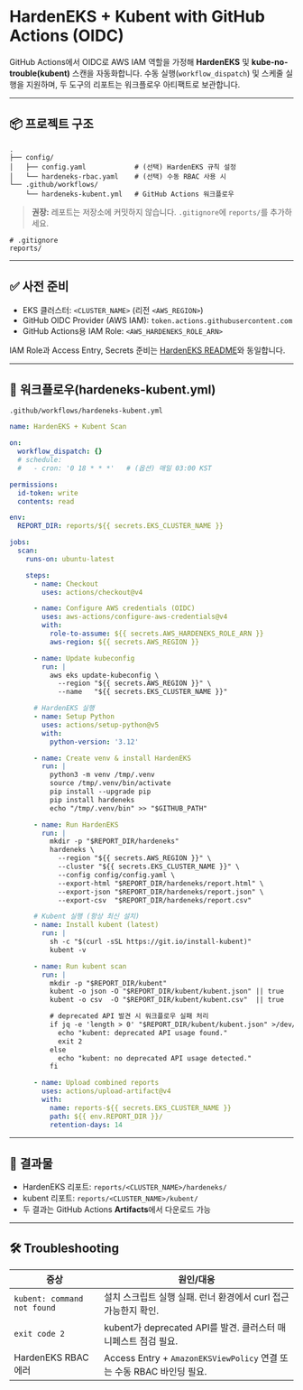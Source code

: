 # HardenEKS + Kubent with GitHub Actions (OIDC)

GitHub Actions에서 OIDC로 AWS IAM 역할을 가정해 **HardenEKS** 및 **kube-no-trouble(kubent)** 스캔을 자동화합니다.
수동 실행(`workflow_dispatch`) 및 스케줄 실행을 지원하며, 두 도구의 리포트는 워크플로우 아티팩트로 보관합니다.

---

## 📦 프로젝트 구조

```
.
├── config/
│   ├── config.yaml            # (선택) HardenEKS 규칙 설정
│   └── hardeneks-rbac.yaml    # (선택) 수동 RBAC 사용 시
└── .github/workflows/
    └── hardeneks-kubent.yml   # GitHub Actions 워크플로우
```

> **권장:** 레포트는 저장소에 커밋하지 않습니다. `.gitignore`에 `reports/`를 추가하세요.

```
# .gitignore
reports/
```

---

## ✅ 사전 준비

* EKS 클러스터: `<CLUSTER_NAME>` (리전 `<AWS_REGION>`)
* GitHub OIDC Provider (AWS IAM): `token.actions.githubusercontent.com`
* GitHub Actions용 IAM Role: `<AWS_HARDENEKS_ROLE_ARN>`

IAM Role과 Access Entry, Secrets 준비는 [HardenEKS README](./README.md)와 동일합니다.

---

## 🚀 워크플로우(hardeneks-kubent.yml)

`.github/workflows/hardeneks-kubent.yml`

```yaml
name: HardenEKS + Kubent Scan

on:
  workflow_dispatch: {}
  # schedule:
  #   - cron: '0 18 * * *'   # (옵션) 매일 03:00 KST

permissions:
  id-token: write
  contents: read

env:
  REPORT_DIR: reports/${{ secrets.EKS_CLUSTER_NAME }}

jobs:
  scan:
    runs-on: ubuntu-latest

    steps:
      - name: Checkout
        uses: actions/checkout@v4

      - name: Configure AWS credentials (OIDC)
        uses: aws-actions/configure-aws-credentials@v4
        with:
          role-to-assume: ${{ secrets.AWS_HARDENEKS_ROLE_ARN }}
          aws-region: ${{ secrets.AWS_REGION }}

      - name: Update kubeconfig
        run: |
          aws eks update-kubeconfig \
            --region "${{ secrets.AWS_REGION }}" \
            --name   "${{ secrets.EKS_CLUSTER_NAME }}"

      # HardenEKS 실행
      - name: Setup Python
        uses: actions/setup-python@v5
        with:
          python-version: '3.12'

      - name: Create venv & install HardenEKS
        run: |
          python3 -m venv /tmp/.venv
          source /tmp/.venv/bin/activate
          pip install --upgrade pip
          pip install hardeneks
          echo "/tmp/.venv/bin" >> "$GITHUB_PATH"

      - name: Run HardenEKS
        run: |
          mkdir -p "$REPORT_DIR/hardeneks"
          hardeneks \
            --region "${{ secrets.AWS_REGION }}" \
            --cluster "${{ secrets.EKS_CLUSTER_NAME }}" \
            --config config/config.yaml \
            --export-html "$REPORT_DIR/hardeneks/report.html" \
            --export-json "$REPORT_DIR/hardeneks/report.json" \
            --export-csv  "$REPORT_DIR/hardeneks/report.csv"

      # Kubent 실행 (항상 최신 설치)
      - name: Install kubent (latest)
        run: |
          sh -c "$(curl -sSL https://git.io/install-kubent)"
          kubent -v

      - name: Run kubent scan
        run: |
          mkdir -p "$REPORT_DIR/kubent"
          kubent -o json -O "$REPORT_DIR/kubent/kubent.json" || true
          kubent -o csv  -O "$REPORT_DIR/kubent/kubent.csv"  || true

          # deprecated API 발견 시 워크플로우 실패 처리
          if jq -e 'length > 0' "$REPORT_DIR/kubent/kubent.json" >/dev/null 2>&1; then
            echo "kubent: deprecated API usage found."
            exit 2
          else
            echo "kubent: no deprecated API usage detected."
          fi

      - name: Upload combined reports
        uses: actions/upload-artifact@v4
        with:
          name: reports-${{ secrets.EKS_CLUSTER_NAME }}
          path: ${{ env.REPORT_DIR }}/
          retention-days: 14
```

---

## 📑 결과물

* HardenEKS 리포트: `reports/<CLUSTER_NAME>/hardeneks/`
* kubent 리포트: `reports/<CLUSTER_NAME>/kubent/`
* 두 결과는 GitHub Actions **Artifacts**에서 다운로드 가능

---

## 🛠️ Troubleshooting

| 증상                          | 원인/대응                                                      |
| --------------------------- | ---------------------------------------------------------- |
| `kubent: command not found` | 설치 스크립트 실행 실패. 런너 환경에서 curl 접근 가능한지 확인.                    |
| `exit code 2`               | kubent가 deprecated API를 발견. 클러스터 매니페스트 점검 필요.              |
| HardenEKS RBAC 에러           | Access Entry + `AmazonEKSViewPolicy` 연결 또는 수동 RBAC 바인딩 필요. |